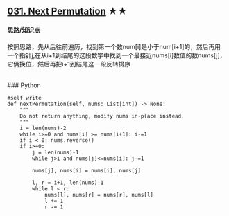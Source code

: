 ## [031. Next Permutation][1] ★★
[1]: https://leetcode.com/problems/next-permutation/

    
#### 思路/知识点
按照思路，先从后往前遍历，找到第一个数num[i]是小于num[i+1]的，然后再用一个指针j,在从i+1到结尾的这段数字中找到一个最接近nums[i]数值的数nums[j]，它俩换位，然后再把i+1到结尾这一段反转排序


  <br />  
### Python

    #self write
    def nextPermutation(self, nums: List[int]) -> None:
        """
        Do not return anything, modify nums in-place instead.
        """
        i = len(nums)-2
        while i>=0 and nums[i] >= nums[i+1]: i-=1
        if i < 0: nums.reverse()
        if i>=0:
            j = len(nums)-1
            while j>i and nums[j]<=nums[i]: j-=1
            
            nums[j], nums[i] = nums[i], nums[j]
            
            l, r = i+1, len(nums)-1
            while l < r:
                nums[l], nums[r] = nums[r], nums[l]
                l += 1
                r -= 1
                
